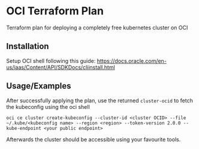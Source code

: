 
# OCI Terraform Plan

Terraform plan for deploying a completely free kubernetes cluster on OCI




## Installation

Setup OCI shell following this guide: https://docs.oracle.com/en-us/iaas/Content/API/SDKDocs/cliinstall.html
    
## Usage/Examples

After successfully applying the plan, use the returned `cluster-ocid` to fetch the kubeconfig using the oci shell

```shell
oci ce cluster create-kubeconfig --cluster-id <cluster OCID> --file ~/.kube/<kubeconfig name> --region <region> --token-version 2.0.0 --kube-endpoint <your public endpoint>
```

Afterwards the cluster should be accessible using your favourite tools.

